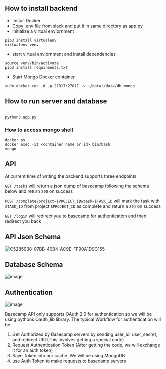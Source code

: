 ## How to install backend
* Install Docker
* Copy .env file from slack and put it in same directory as app.py
* initialize a virtual enviornment
```
pip3 install virtualenv
virtualenv venv
```
* start virtual enviornment and install dependencies

```
source venv/bin/activate
pip3 install requirments.txt
```

* Start Mongo Docker container
```
sudo docker run -d -p 27017:27017 -v ~/data:/data/db mongo
```

## How to run server and database

```

python3 app.py
```

### How to access mongo shell
```
docker ps
docker exec -it <container name or id> bin/bash
mongo
```

## API
At current time of writing the backend supports three endpoints

`GET /tasks` will return a json dump of basecamp following the schema below and return `200` on success

`POST /complete?project=$PROJECT_ID&task=$TASK_ID` will mark the task with `$TASK_ID` from project `$PROJECT_ID` as complete and return a `204` on success

`GET /login` will redirect you to basecamp for authentication and then redirect you back

## API Json Schema

![C5285938-07BB-40B4-AC9E-FF90A1D9C155](https://user-images.githubusercontent.com/39757882/81820185-22c55200-94e5-11ea-879c-66d1c6984e68.jpg)

## Database Schema
![image](https://user-images.githubusercontent.com/39757882/81515583-a0bd0980-92e9-11ea-9ca8-2e9e5d311a35.png)

## Authentication

![image](https://user-images.githubusercontent.com/39757882/81513016-0c977600-92da-11ea-95ba-a236b9cafed3.png)

Basecamp API only supports OAuth 2.0 for authentication so we will be using pythons Oauth_lib library. The typical Workflow for authentication will be
1. Get Authorized by Basecamp servers by sending user_id, user_secret, and redirect URI (This involves getting a special code)
2. Request Authentication Token (After getting the code, we will exchange it for an auth token)
3. Save Token into our cache. We will be using MongoDB
4. use Auth Token to make requests to basecamp servers




